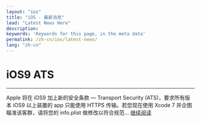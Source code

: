 ```yaml
---
layout: "ios"
title: "iOS - 最新消息"
lead: "Latest News Here"
description: 
keywords: 'Keywords for this page, in the meta data'
permalink: /zh-cn/ios/latest-news/
lang: "zh-cn"
---
```

# iOS9 ATS
---
Apple 将在 iOS9 加上新的安全条款 — Transport Security (ATS)，要求所有版本 iOS9 以上装置的 app 只能使用 HTTPS 传输。若您现在使用 Xcode 7 并企图瞄准该客群，请将您的 info.plist 做修改以符合规范... [继续阅读][2]

[2]: ios9ats
